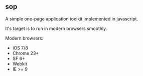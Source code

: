## sop

A simple one-page application toolkit implemented in javascript.

It's target is to run in modern browsers smoothly.

Modern browsers:
* iOS 7/8
* Chrome 23+
* SF 6+
* Webkit
* IE >= 9
